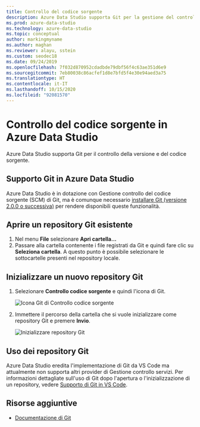 ```yaml
---
title: Controllo del codice sorgente
description: Azure Data Studio supporta Git per la gestione del controllo del codice sorgente. Informazioni su come aprire un repository Git esistente e su come inizializzarne uno nuovo.
ms.prod: azure-data-studio
ms.technology: azure-data-studio
ms.topic: conceptual
author: markingmyname
ms.author: maghan
ms.reviewer: alayu, sstein
ms.custom: seodec18
ms.date: 09/24/2019
ms.openlocfilehash: 7f032d870952cdadbde79dbf56f4c63ae351d6e9
ms.sourcegitcommit: 7eb80038c86acfef1d8e7bfd5f4e30e94aed3a75
ms.translationtype: HT
ms.contentlocale: it-IT
ms.lasthandoff: 10/15/2020
ms.locfileid: "92081570"
---
```

# <a name="source-control-in-azure-data-studio"></a>Controllo del codice sorgente in Azure Data Studio

Azure Data Studio supporta Git per il controllo della versione e del codice sorgente.

## <a name="git-support-in-azure-data-studio"></a>Supporto Git in Azure Data Studio

Azure Data Studio è in dotazione con Gestione controllo del codice sorgente (SCM) di Git, ma è comunque necessario [installare Git (versione 2.0.0 o successiva)](https://git-scm.com/download) per rendere disponibili queste funzionalità.

## <a name="open-an-existing-git-repository"></a>Aprire un repository Git esistente

1. Nel menu **File** selezionare **Apri cartella...**
2. Passare alla cartella contenente i file registrati da Git e quindi fare clic su **Seleziona cartella**. A questo punto è possibile selezionare le sottocartelle presenti nel repository locale.

## <a name="initialize-a-new-git-repository"></a>Inizializzare un nuovo repository Git

1. Selezionare **Controllo codice sorgente** e quindi l'icona di Git.

   ![Icona Git di Controllo codice sorgente](media/source-control/source-control.png)

1. Immettere il percorso della cartella che si vuole inizializzare come repository Git e premere **Invio**.

   ![Inizializzare repository Git](media/source-control/initialize-git-repository.png)

## <a name="working-with-git-repositories"></a>Uso dei repository Git

Azure Data Studio eredita l'implementazione di Git da VS Code ma attualmente non supporta altri provider di Gestione controllo servizi. Per informazioni dettagliate sull'uso di Git dopo l'apertura o l'inizializzazione di un repository, vedere [Supporto di Git in VS Code](https://code.visualstudio.com/docs/editor/versioncontrol#_git-support).

## <a name="additional-resources"></a>Risorse aggiuntive

- [Documentazione di Git](https://git-scm.com/documentation)

